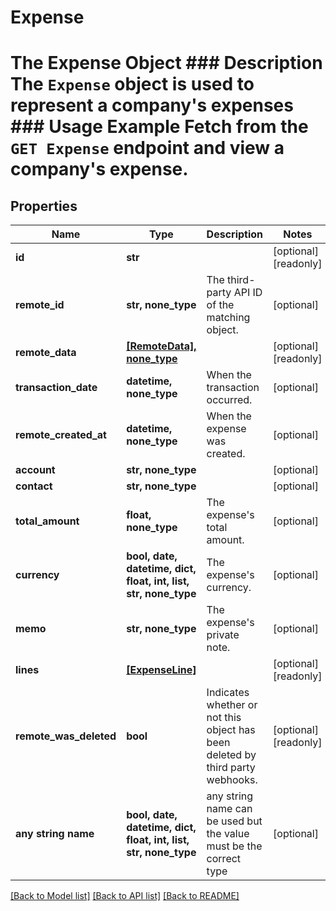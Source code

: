 # Expense

# The Expense Object ### Description The `Expense` object is used to represent a company's expenses  ### Usage Example Fetch from the `GET Expense` endpoint and view a company's expense.

## Properties
Name | Type | Description | Notes
------------ | ------------- | ------------- | -------------
**id** | **str** |  | [optional] [readonly] 
**remote_id** | **str, none_type** | The third-party API ID of the matching object. | [optional] 
**remote_data** | [**[RemoteData], none_type**](RemoteData.md) |  | [optional] [readonly] 
**transaction_date** | **datetime, none_type** | When the transaction occurred. | [optional] 
**remote_created_at** | **datetime, none_type** | When the expense was created. | [optional] 
**account** | **str, none_type** |  | [optional] 
**contact** | **str, none_type** |  | [optional] 
**total_amount** | **float, none_type** | The expense&#39;s total amount. | [optional] 
**currency** | **bool, date, datetime, dict, float, int, list, str, none_type** | The expense&#39;s currency. | [optional] 
**memo** | **str, none_type** | The expense&#39;s private note. | [optional] 
**lines** | [**[ExpenseLine]**](ExpenseLine.md) |  | [optional] [readonly] 
**remote_was_deleted** | **bool** | Indicates whether or not this object has been deleted by third party webhooks. | [optional] [readonly] 
**any string name** | **bool, date, datetime, dict, float, int, list, str, none_type** | any string name can be used but the value must be the correct type | [optional]

[[Back to Model list]](../README.md#documentation-for-models) [[Back to API list]](../README.md#documentation-for-api-endpoints) [[Back to README]](../README.md)



